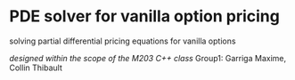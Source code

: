 # PDE solver for vanilla option pricing
solving partial differential pricing equations for vanilla options

*designed within the scope of the M203 C++ class*
Group1: Garriga Maxime, Collin Thibault
